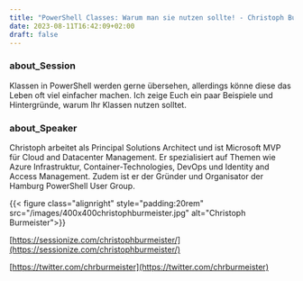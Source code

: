 ```yaml
---
title: "PowerShell Classes: Warum man sie nutzen sollte! - Christoph Burmeister"
date: 2023-08-11T16:42:09+02:00
draft: false
---
```


### about_Session

Klassen in PowerShell werden gerne übersehen, allerdings könne diese das Leben oft viel einfacher machen. Ich zeige Euch ein paar Beispiele und Hintergründe, warum Ihr Klassen nutzen solltet.

### about_Speaker

Christoph arbeitet als Principal Solutions Architect und ist Microsoft MVP für Cloud and Datacenter Management.
Er spezialisiert auf Themen wie Azure Infrastruktur, Container-Technologies, DevOps und Identity and Access Management.
Zudem ist er der Gründer und Organisator der Hamburg PowerShell User Group.

{{< figure class="alignright" style="padding:20rem" src="/images/400x400christophburmeister.jpg" alt="Christoph Burmeister">}}


[https://sessionize.com/christophburmeister/](https://sessionize.com/christophburmeister/)

[https://twitter.com/chrburmeister](https://twitter.com/chrburmeister)